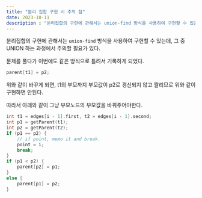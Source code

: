 ```yaml
---
title: "분리 집합 구현 시 주의 점"
date: 2023-10-11
description : "분리집합의 구현에 관해서는 union-find 방식을 사용하여 구현할 수 있는데, 그 중 UNION 하는 과정에서 주의할 필요가 있다."
---
```

분리집합의 구현에 관해서는 `union-find` 방식을 사용하여 구현할 수 있는데, 그 중 UNION 하는 과정에서 주의할 필요가 있다.

문제를 풀다가 이번에도 같은 방식으로 틀려서 기록하게 되었다.

```cpp
parent[t1] = p2;
```

위와 같이 바꾸게 되면, t1의 부모까지 부모값이 p2로 갱신되지 않고 짤리므로 위와 같이 구현하면 안된다.

따라서 아래와 같이 그냥 부모노드의 부모값을 바꿔주어야한다.

```cpp
int t1 = edges[i - 1].first, t2 = edges[i - 1].second;
int p1 = getParent(t1);
int p2 = getParent(t2);
if (p1 == p2) {
    // if point, memo it and break.
    point = i;
    break;
}
if (p1 < p2) {
    parent[p2] = p1;
}
else {
    parent[p1] = p2;
}
```